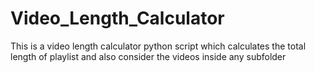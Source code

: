# Video_Length_Calculator
This is a video length calculator python script which calculates the total length of playlist and also consider the videos inside any subfolder
